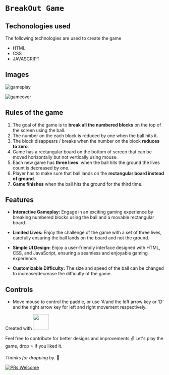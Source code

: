 # **`BreakOut Game`**


## Techonologies used

The following technologies are used to create the game

- HTML 
- CSS
- JAVASCRIPT

## Images

![gameplay](https://user-images.githubusercontent.com/32013268/193729504-6ee48ed9-999c-4444-95c7-b0aaad6a56cb.gif)
<!-- ![game](./breakout_game_old.JPG) -->
![gameover](./breakout_game_new.jpg)


## Rules of the game

1. The goal of the game is to **break all the numbered blocks** on the top of the screen using the ball.
2. The number on the each block is reduced by one when the ball hits it.
3. The block disappears / breaks when the number on the block **reduces to zero**.
4. Game has a rectangular board on the bottom of screen that can be moved horizontally but not vertically using mouse.
5. Each new game has **three lives**. when the ball hits the ground the lives count is decreased by one.
6. Player has to make sure that ball lands on the **rectangular board instead of ground**.
7. **Game finishes** when the ball hits the ground for the third time.


## Features

- **Interactive Gameplay:** Engage in an exciting gaming experience by breaking numbered blocks using the ball and a movable rectangular board.
- **Limited Lives:** Enjoy the challenge of the game with a set of three lives, carefully ensuring the ball lands on the board and not the ground.
- **Simple UI Design:** Enjoy a user-friendly interface designed with HTML, CSS, and JavaScript, ensuring a seamless and enjoyable gaming experience.

- **Customizable Difficulty:** The size and speed of the ball can be changed to increase/decrease the difficulty of the game.

## Controls
- Move mouse to control the paddle, or use 'A'and the left arrow key or 'D' and the right arrow key for left and right movement respectively.


Created with <img src="https://user-images.githubusercontent.com/32013268/193729561-194dea3a-0255-406e-9329-ad5000f1f361.png" height="50px">

Feel free to contribute for better designs and improvements ✌️
Let's play the game, drop :star: if you liked it.

*Thanks for dropping by.* 🤝

[![PRs Welcome](https://img.shields.io/badge/PRs-welcome-brightgreen.svg?style=flat-square)](http://makeapullrequest.com)


